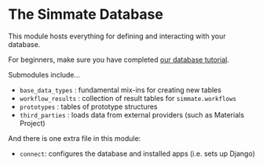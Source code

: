 # The Simmate Database

This module hosts everything for defining and interacting with your database.

For beginners, make sure you have completed [our database tutorial](https://jacksund.github.io/simmate/getting_started/access_the_database/quick_start/).

Submodules include...

- `base_data_types` : fundamental mix-ins for creating new tables
- `workflow_results` : collection of result tables for `simmate.workflows`
- `prototypes` : tables of prototype structures
- `third_parties` : loads data from external providers (such as Materials Project)

And there is one extra file in this module:

- `connect`: configures the database and installed apps (i.e. sets up Django)
